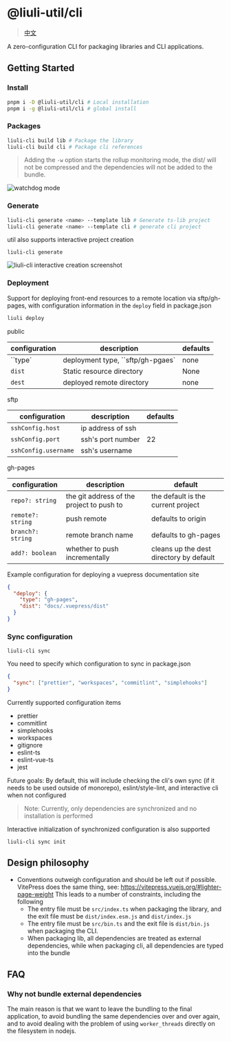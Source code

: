 # @liuli-util/cli

> [中文](https://github.com/rxliuli/liuli-tools/tree/master/apps/liuli-cli/README.zh-CN.md)

A zero-configuration CLI for packaging libraries and CLI applications.

## Getting Started

### Install

```sh
pnpm i -D @liuli-util/cli # Local installation
pnpm i -g @liuli-util/cli # global install
```

### Packages

```sh
liuli-cli build lib # Package the library
liuli-cli build cli # Package cli references
```

> Adding the `-w` option starts the rollup monitoring mode, the dist/ will not be compressed and the dependencies will not be added to the bundle.

![watchdog mode](https://liuli.dev/images/liuli-cli%20%E7%9B%91%E8%A7%86%E6%A8%A1%E5%BC%8F.gif)

### Generate

```sh
liuli-cli generate <name> --template lib # Generate ts-lib project
liuli-cli generate <name> --template cli # generate cli project
```

util also supports interactive project creation

```shell
liuli-cli generate
```

![liuli-cli interactive creation screenshot](https://liuli.dev/images/liuli-cli%20%E4%BA%A4%E4%BA%92%E5%BC%8F%E5%88%9B%E5%BB%BA%E6%88%AA%E5%9B%BE.gif)

### Deployment

Support for deploying front-end resources to a remote location via sftp/gh-pages, with configuration information in the `deploy` field in package.json

```sh
liuli deploy
```

public

| configuration | description                       | defaults |
| ------------- | --------------------------------- | -------- |
| ``type`       | deployment type, ``sftp/gh-pgaes` | none     |
| `dist`        | Static resource directory         | None     |
| `dest`        | deployed remote directory         | none     |

sftp

| configuration        | description       | defaults |
| -------------------- | ----------------- | -------- |
| `sshConfig.host`     | ip address of ssh |          |
| `sshConfig.port`     | ssh's port number | 22       |
| `sshConfig.username` | ssh's username    |          |

gh-pages

| configuration     | description                               | default                                 |
| ----------------- | ----------------------------------------- | --------------------------------------- |
| `repo?: string`   | the git address of the project to push to | the default is the current project      |
| `remote?: string` | push remote                               | defaults to origin                      |
| `branch?: string` | remote branch name                        | defaults to gh-pages                    |
| `add?: boolean`   | whether to push incrementally             | cleans up the dest directory by default |

Example configuration for deploying a vuepress documentation site

```json
{
  "deploy": {
    "type": "gh-pages",
    "dist": "docs/.vuepress/dist"
  }
}
```

### Sync configuration

```shell
liuli-cli sync
```

You need to specify which configuration to sync in package.json

```json
{
  "sync": ["prettier", "workspaces", "commitlint", "simplehooks"]
}
```

Currently supported configuration items

- prettier
- commitlint
- simplehooks
- workspaces
- gitignore
- eslint-ts
- eslint-vue-ts
- jest

Future goals: By default, this will include checking the cli's own sync (if it needs to be used outside of monorepo), eslint/style-lint, and interactive cli when not configured

> Note: Currently, only dependencies are synchronized and no installation is performed

Interactive initialization of synchronized configuration is also supported

```shell
liuli-cli sync init
```

## Design philosophy

- Conventions outweigh configuration and should be left out if possible. VitePress does the same thing, see: https://vitepress.vuejs.org/#lighter-page-weight This leads to a number of constraints, including the following
  - The entry file must be `src/index.ts` when packaging the library, and the exit file must be `dist/index.esm.js` and `dist/index.js`
  - The entry file must be `src/bin.ts` and the exit file is `dist/bin.js` when packaging the CLI.
  - When packaging lib, all dependencies are treated as external dependencies, while when packaging cli, all dependencies are typed into the bundle

## FAQ

### Why not bundle external dependencies

The main reason is that we want to leave the bundling to the final application, to avoid bundling the same dependencies over and over again, and to avoid dealing with the problem of using `worker_threads` directly on the filesystem in nodejs.
